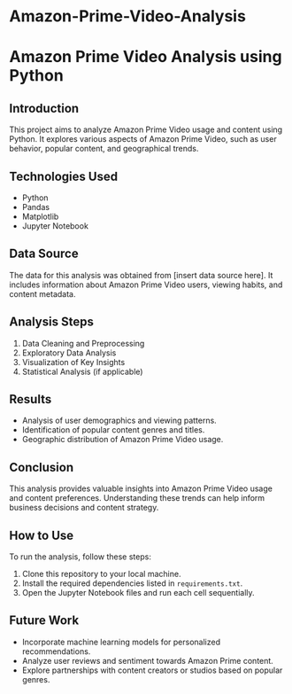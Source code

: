 # Amazon-Prime-Video-Analysis

# Amazon Prime Video Analysis using Python

## Introduction
This project aims to analyze Amazon Prime Video usage and content using Python. It explores various aspects of Amazon Prime Video, such as user behavior, popular content, and geographical trends.

## Technologies Used
- Python
- Pandas
- Matplotlib
- Jupyter Notebook

## Data Source
The data for this analysis was obtained from [insert data source here]. It includes information about Amazon Prime Video users, viewing habits, and content metadata.

## Analysis Steps
1. Data Cleaning and Preprocessing
2. Exploratory Data Analysis
3. Visualization of Key Insights
4. Statistical Analysis (if applicable)

## Results
- Analysis of user demographics and viewing patterns.
- Identification of popular content genres and titles.
- Geographic distribution of Amazon Prime Video usage.

## Conclusion
This analysis provides valuable insights into Amazon Prime Video usage and content preferences. Understanding these trends can help inform business decisions and content strategy.

## How to Use
To run the analysis, follow these steps:
1. Clone this repository to your local machine.
2. Install the required dependencies listed in `requirements.txt`.
3. Open the Jupyter Notebook files and run each cell sequentially.

## Future Work
- Incorporate machine learning models for personalized recommendations.
- Analyze user reviews and sentiment towards Amazon Prime content.
- Explore partnerships with content creators or studios based on popular genres.



